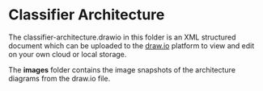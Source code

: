 # Classifier Architecture
<ul></ul>

The classifier-architecture.drawio in this folder is an XML structured document which can be uploaded to the [draw.io](https://app.diagrams.net) platform to view and edit on your own cloud or local storage.

The **images** folder contains the image snapshots of the architecture diagrams from the draw.io file. 


